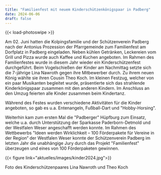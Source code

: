 ```yaml
---
title: "Familienfest mit neuem Kinderschützenkönigspaar in Padberg"
date: 2024-06-06
draft: false
---
```

{{< load-photoswipe >}}

Am 02. Juni hatten die Kolpingsfamilie und der Schützenverein Padberg nach der Antonius Prozession der Pfarrgemeinde zum Familienfest am Dorfplatz in Padberg eingeladen. Neben kühlen Getränken, Leckereien vom Grill und Pizza wurde auch Kaffee und Kuchen angeboten. Im Rahmen des Familienfestes wurde in diesem Jahr wieder ein Kinderschützenfest durchgeführt. Beim Vogelschießen der Kinder am Nachmittag setzte sich die 7-jährige Lina Nawroth gegen ihre Mitbewerber durch. Zu ihrem neuen König wählte sie ihren Cousin Theo Koch. Im kleinen Festzug, welcher von ein paar Musikanten begleitet wurde, präsentierte sich das strahlende Kinderkönigspaar zusammen mit den anderen Kindern. Im Anschluss an den Umzug feierten alle Kinder zusammen beim Kindertanz.

Während des Festes wurden verschiedene Aktivitäten für die Kinder angeboten, so gab es u.a. Entenangeln, Fußball-Dart und "Hobby-Horsing".

Weiterhin kam zum ersten Mal die "Padberger" Hüpfburg zum Einsatz, welche u.a. durch Unterstützung der Sparkasse Paderborn-Detmold und der Westfalen Weser angeschafft werden konnte. Im Rahmen des Wettbewerbs "Ideen werden Wirklichkeit – 100 Förderpakete für Vereine in der Region“ der Westfalen Weser konnte der Schützenverein Padberg im letzten Jahr die unabhängige Jury durch das Projekt "Familienfest" überzeugen und eines von 100 Förderpaketen gewinnen.

 

 {{< figure link="aktuelles/images/kinder2024.jpg">}}

Foto des Kinderschützenpaares Lina Nawroth und Theo Koch

